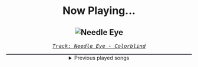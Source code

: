 <div align="center"> 
<h1>Now Playing...</h1>

![Needle Eye](https://i.scdn.co/image/ab67616d00001e02d39971a39d4582073b32527a)
--
_<samp><a href="https://open.spotify.com/track/4ZlEWOYzDC3pxIuzU6nNyu">Track: Needle Eye - Colorblind</a></samp>_

<div style="border: 1px #4B5054 solid"></div>
<details>
  <summary>
    Previous played songs
  </summary>
  <table>
    <thead>
      <tr>
        <th>
          Artist
        </th>
        <th>
          Song
        </th>
        <th>
          Link
        </th>
      </tr>
    </thead>
    <tbody>
      <tr><td>Colorblind</td><td>Needle Eye</td><td><a href="https://open.spotify.com/track/4ZlEWOYzDC3pxIuzU6nNyu">https://open.spotify.com/track/4ZlEWOYzDC3pxIuzU6nNyu</a></td></tr><tr><td>NOTHING MORE</td><td>HOUSE ON SAND (feat. Eric V. of I Prevail)</td><td><a href="https://open.spotify.com/track/7su938XEBoz7xlyepOQCYE">https://open.spotify.com/track/7su938XEBoz7xlyepOQCYE</a></td></tr><tr><td>P.O.D.</td><td>I WON’T BOW DOWN (feat. Andrés Giménez from A.N.I.M.A.L.)</td><td><a href="https://open.spotify.com/track/60v42pjlxbc23kDrJxQuYP">https://open.spotify.com/track/60v42pjlxbc23kDrJxQuYP</a></td></tr><tr><td>New Medicine</td><td>TYPE</td><td><a href="https://open.spotify.com/track/3G5vS8N3wkjPGbYxvFJv0M">https://open.spotify.com/track/3G5vS8N3wkjPGbYxvFJv0M</a></td></tr><tr><td>Windwaker</td><td>SIRENS 2.0</td><td><a href="https://open.spotify.com/track/0m8qgJIiLInD1rGOHR2tK9">https://open.spotify.com/track/0m8qgJIiLInD1rGOHR2tK9</a></td></tr><tr><td>Dynazty</td><td>Game of Faces</td><td><a href="https://open.spotify.com/track/6IDj25JnTYqa2lawSsTqfI">https://open.spotify.com/track/6IDj25JnTYqa2lawSsTqfI</a></td></tr><tr><td>Arch Enemy</td><td>Liars & Thieves</td><td><a href="https://open.spotify.com/track/5IAkdQIUWXdqwI1AgpBLWh">https://open.spotify.com/track/5IAkdQIUWXdqwI1AgpBLWh</a></td></tr><tr><td>From Fall to Spring</td><td>TAKE THE PAIN AWAY</td><td><a href="https://open.spotify.com/track/5r9KGyFznWkWjId1O9YPNP">https://open.spotify.com/track/5r9KGyFznWkWjId1O9YPNP</a></td></tr><tr><td>Jinjer</td><td>Kafka</td><td><a href="https://open.spotify.com/track/1WKkLAAjwG2532kWAzhqim">https://open.spotify.com/track/1WKkLAAjwG2532kWAzhqim</a></td></tr><tr><td>STARSET</td><td>DEGENERATE</td><td><a href="https://open.spotify.com/track/2Kixa44bjfoT3SYJ2DP3u7">https://open.spotify.com/track/2Kixa44bjfoT3SYJ2DP3u7</a></td></tr><tr><td>Jinjer</td><td>A Tongue So Sly</td><td><a href="https://open.spotify.com/track/4BYQqzMoOQQBV4tqLsm1gD">https://open.spotify.com/track/4BYQqzMoOQQBV4tqLsm1gD</a></td></tr><tr><td>Eralise</td><td>Wrong Decisions</td><td><a href="https://open.spotify.com/track/0z59iIJa2hSVOqEc0t08Cs">https://open.spotify.com/track/0z59iIJa2hSVOqEc0t08Cs</a></td></tr><tr><td>Dead Rabbitts</td><td>Mistake</td><td><a href="https://open.spotify.com/track/5cjG7MZbAzXq4ktDJv8Fja">https://open.spotify.com/track/5cjG7MZbAzXq4ktDJv8Fja</a></td></tr><tr><td>Caleb Hyles</td><td>Darkness Before The Dawn</td><td><a href="https://open.spotify.com/track/67kP7Tkubh22fbkclZsuX5">https://open.spotify.com/track/67kP7Tkubh22fbkclZsuX5</a></td></tr><tr><td>Dead Rabbitts</td><td>Hellscape</td><td><a href="https://open.spotify.com/track/78E3GwXopvq1SIzZhVtpsa">https://open.spotify.com/track/78E3GwXopvq1SIzZhVtpsa</a></td></tr><tr><td>Killswitch Engage</td><td>Discordant Nation</td><td><a href="https://open.spotify.com/track/4joAmT6wEcTQVo15i7txAC">https://open.spotify.com/track/4joAmT6wEcTQVo15i7txAC</a></td></tr><tr><td>Eralise</td><td>Enough?</td><td><a href="https://open.spotify.com/track/1od1BshYHoJj3mUnk6QUqP">https://open.spotify.com/track/1od1BshYHoJj3mUnk6QUqP</a></td></tr><tr><td>Everrest</td><td>Gravity</td><td><a href="https://open.spotify.com/track/06rCrc2wssVD1SiHt0pEdC">https://open.spotify.com/track/06rCrc2wssVD1SiHt0pEdC</a></td></tr><tr><td>Architects</td><td>Seeing Red</td><td><a href="https://open.spotify.com/track/3cfGFzxOeHrVr5lGX4ha7Q">https://open.spotify.com/track/3cfGFzxOeHrVr5lGX4ha7Q</a></td></tr><tr><td>Disturbed</td><td>I Will Not Break</td><td><a href="https://open.spotify.com/track/3TuZPqlHK7P6lhMOJ7qwll">https://open.spotify.com/track/3TuZPqlHK7P6lhMOJ7qwll</a></td></tr>
    </tbody>
  </table>
</details>

</div>
